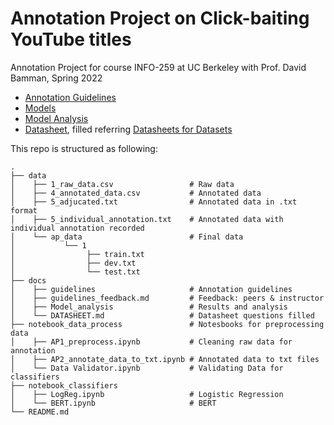 # Annotation Project on Click-baiting YouTube titles
Annotation Project for course INFO-259 at UC Berkeley with Prof. David Bamman, Spring 2022
- [Annotation Guidelines](https://github.com/6shun/Annotation_Project/blob/main/docs/guidelines.pdf)
- [Models](https://github.com/6shun/Annotation_Project/tree/main/notebook_classifiers)
- [Model Analysis](https://github.com/6shun/Annotation_Project/blob/main/docs/Model_Analysis.pdf)
- [Datasheet](https://github.com/6shun/Annotation_Project/blob/main/docs/DATASHEET.md), filled referring [Datasheets for Datasets](https://arxiv.org/abs/1803.09010)


This repo is structured as following:

```
.
├── data                            
│    ├── 1_raw_data.csv                 # Raw data
│    ├── 4_annotated_data.csv           # Annotated data
│    ├── 5_adjucated.txt                # Annotated data in .txt format
│    ├── 5_individual_annotation.txt    # Annotated data with individual annotation recorded   
│    └── ap_data                        # Final data
│           └── 1 
│                ├── train.txt
│                ├── dev.txt
│                └── test.txt                  
├── docs                                 
│    ├── guidelines                     # Annotation guidelines
│    ├── guidelines_feedback.md         # Feedback: peers & instructor
│    ├── Model_analysis                 # Results and analysis
│    └── DATASHEET.md                   # Datasheet questions filled
├── notebook_data_process               # Notesbooks for preprocessing data
│    ├── AP1_preprocess.ipynb           # Cleaning raw data for annotation
│    ├── AP2_annotate_data_to_txt.ipynb # Annotated data to txt files
│    └── Data Validator.ipynb           # Validating Data for classifiers
├── notebook_classifiers                
│    ├── LogReg.ipynb                   # Logistic Regression
│    └── BERT.ipynb                     # BERT
└── README.md
```